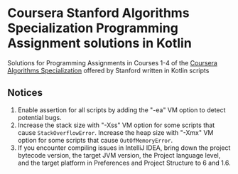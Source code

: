 # Coursera Stanford Algorithms Specialization Programming Assignment solutions in Kotlin
Solutions for Programming Assignments in Courses 1-4 of the [Coursera Algorithms Specialization](https://www.coursera.org/specializations/algorithms) offered by Stanford written in Kotlin scripts

## Notices
1. Enable assertion for all scripts by adding the "-ea" VM option to detect potential bugs.
1. Increase the stack size with "-Xss" VM option for some scripts that cause `StackOverflowError`. Increase the heap size with "-Xmx" VM option for some scripts that cause `OutOfMemoryError`.
1. If you encounter compiling issues in IntelliJ IDEA, bring down the project bytecode version, the target JVM version, the Project language level, and the target platform in Preferences and Project Structure to 6 and 1.6.